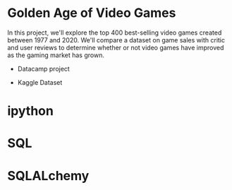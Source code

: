 # Golden Age of Video Games
In this project, we'll explore the top 400 best-selling video games created between 1977 and 2020. We'll compare a dataset on game sales with critic and user reviews to determine whether or not video games have improved as the gaming market has grown.

- Datacamp project

- Kaggle Dataset

# ipython 
# SQL 
# SQLALchemy
